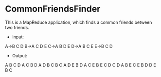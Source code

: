 
# CommonFriendsFinder

This is a MapReduce application, which finds a common friends between two friends.

* Input:

A->B C D
B->A C D E
C->A B D E
D->A B C E
E->B C D

* Output:

A B             C D
A C             B D
A D             B C
B C             A D E
B D             A C E
B E             C D
C D             A B E
C E             B D
D E             B C
